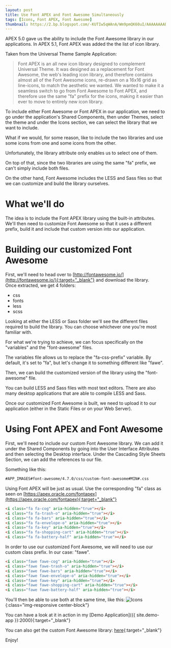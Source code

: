 ```yaml
---
layout: post
title: Use Font APEX and Font Awesome Simultaneously
tags: [Icons, Font APEX, Font Awesome]
thumbnail: https://2.bp.blogspot.com/-KUTIw5qWAnA/Wm9pmQK60uI/AAAAAAAABmY/4BlXI-f8P-kAXFSabBEButVHXcaLtSioQCLcBGAs/s72-c/Icons.png
---
```


APEX 5.0 gave us the ability to include the Font Awesome library in our applications. In APEX 5.1, Font APEX was added the the list of icon library.

Taken from the Universal Theme Sample Application:

> Font APEX is an all new icon library designed to complement Universal Theme. It was designed as a replacement for Font Awesome, the web's leading icon library, and therefore contains almost all of the Font Awesome icons, re-drawn on a 16x16 grid as line-icons, to match the aesthetic we wanted. We wanted to make it a seamless switch to go from Font Awesome to Font APEX, and therefore use the same "fa" prefix for the icons, making it easier than ever to move to entirely new icon library.

To include either Font Awesome or Font APEX in our application, we need to go under the application's Shared Components, then under Themes, select the theme and under the Icons section, we can select the library that we want to include.

What if we would, for some reason, like to include the two libraries and use some icons from one and some icons from the other.

Unfortunately, the library attribute only enables us to select one of them.

On top of that, since the two libraries are using the same "fa" prefix, we can't simply include both files.

On the other hand, Font Awesome includes the LESS and Sass files so that we can customize and build the library ourselves.


# What we'll do
The idea is to include the Font APEX library using the built-in attributes. We'll then need to customize Font Awesome so that it uses a different prefix, build it and include that custom version into our application.

# Building our customized Font Awesome
First, we'll need to head over to [http://fontawesome.io/](http://fontawesome.io/){:target="_blank"} and download the library.  
Once extracted, we get 4 folders:
- css
- fonts
- less 
- scss

Looking at either the LESS or Sass folder we'll see the different files required to build the library. You can choose whichever one you're most familiar with.

For what we're trying to achieve, we can focus specifically on the "variables" and the "font-awesome" files.

The variables file allows us to replace the "fa-css-prefix" variable.
By default, it's set to "fa", but let's change it to something different like "fawe".

Then, we can build the customized version of the library using the "font-awesome" file.

You can build LESS and Sass files with most text editors. There are also many desktop applications that are able to compile LESS and Sass.

Once our customized Font Awesome is built, we need to upload it to our application (either in the Static Files or on your Web Server).

# Using Font APEX and Font Awesome
First, we'll need to include our custom Font Awesome library. We can add it under the Shared Components by going into the User Interface Attributes and then selecting the Desktop interface. Under the Cascading Style Sheets Section, we can add the references to our file. 

Something like this:
```html
#APP_IMAGES#font-awesome/4.7.0/css/custom-font-awesome#MIN#.css
```

Using Font APEX will be just as usual. Use the corresponding "fa" class as seen on [https://apex.oracle.com/fontapex](https://apex.oracle.com/fontapex){:target="_blank"}

```html
<i class="fa fa-cog" aria-hidden="true"></i>
<i class="fa fa-trash-o" aria-hidden="true"></i>
<i class="fa fa-bars" aria-hidden="true"></i>
<i class="fa fa-envelope-o" aria-hidden="true"></i>
<i class="fa fa-key" aria-hidden="true"></i>
<i class="fa fa-shopping-cart" aria-hidden="true"></i>
<i class="fa fa-battery-half" aria-hidden="true"></i>
```

In order to use our customized Font Awesome, we will need to use our custom class prefix. In our case: "fawe".  
```html
<i class="fawe fawe-cog" aria-hidden="true"></i>
<i class="fawe fawe-trash-o" aria-hidden="true"></i>
<i class="fawe fawe-bars" aria-hidden="true"></i>
<i class="fawe fawe-envelope-o" aria-hidden="true"></i>
<i class="fawe fawe-key" aria-hidden="true"></i>
<i class="fawe fawe-shopping-cart" aria-hidden="true"></i>
<i class="fawe fawe-battery-half" aria-hidden="true"></i>
```

You'll then be able to use both at the same time, like this:
![Icons](https://2.bp.blogspot.com/-KUTIw5qWAnA/Wm9pmQK60uI/AAAAAAAABmY/4BlXI-f8P-kAXFSabBEButVHXcaLtSioQCLcBGAs/s1600/Icons.png "Icons"){:class="img-responsive center-block"}

You can have a look at it in action in my [Demo Application]({{ site.demo-app }}:2000){:target="_blank"}

You can also get the custom Font Awesome library: [here](https://drive.google.com/file/d/10b9jedIyqSNzOKdvF7HR3xFRkE85zG7a){:target="_blank"}

Enjoy!